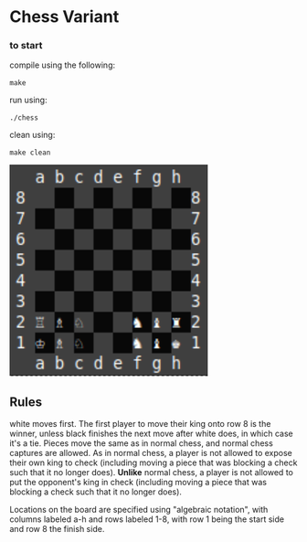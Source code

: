 
# Chess Variant

### to start
compile using the following:

    make

run using:

    ./chess

clean using:

    make clean

![starting position for game](chess.png "starting position for game")

## Rules
white moves first. The first player to move their king onto row 8 is the winner, unless black finishes the next move after white does, in which case it's a tie. Pieces move the same as in normal chess, and normal chess captures are allowed. As in normal chess, a player is not allowed to expose their own king to check (including moving a piece that was blocking a check such that it no longer does). **Unlike** normal chess, a player is not allowed to put the opponent's king in check (including moving a piece that was blocking a check such that it no longer does).

Locations on the board are specified using "algebraic notation", with columns labeled a-h and rows labeled 1-8, with row 1 being the start side and row 8 the finish side.
